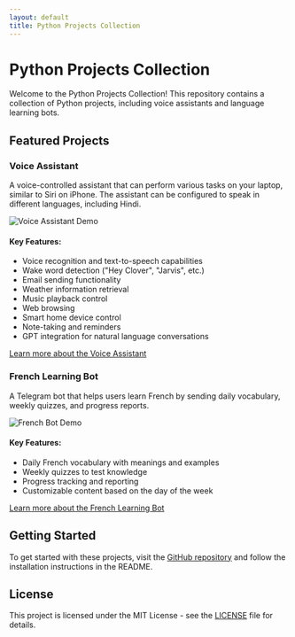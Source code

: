 ```yaml
---
layout: default
title: Python Projects Collection
---
```


# Python Projects Collection

Welcome to the Python Projects Collection! This repository contains a collection of Python projects, including voice assistants and language learning bots.

## Featured Projects

### Voice Assistant

A voice-controlled assistant that can perform various tasks on your laptop, similar to Siri on iPhone. The assistant can be configured to speak in different languages, including Hindi.

![Voice Assistant Demo](assets/images/voice-assistant-demo.png)

#### Key Features:
- Voice recognition and text-to-speech capabilities
- Wake word detection ("Hey Clover", "Jarvis", etc.)
- Email sending functionality
- Weather information retrieval
- Music playback control
- Web browsing
- Smart home device control
- Note-taking and reminders
- GPT integration for natural language conversations

[Learn more about the Voice Assistant](voice-assistant.html)

### French Learning Bot

A Telegram bot that helps users learn French by sending daily vocabulary, weekly quizzes, and progress reports.

![French Bot Demo](assets/images/french-bot-demo.png)

#### Key Features:
- Daily French vocabulary with meanings and examples
- Weekly quizzes to test knowledge
- Progress tracking and reporting
- Customizable content based on the day of the week

[Learn more about the French Learning Bot](french-bot.html)

## Getting Started

To get started with these projects, visit the [GitHub repository](https://github.com/CLOVER-LOVES/python-projects) and follow the installation instructions in the README.

## License

This project is licensed under the MIT License - see the [LICENSE](https://github.com/CLOVER-LOVES/python-projects/blob/main/LICENSE) file for details.

